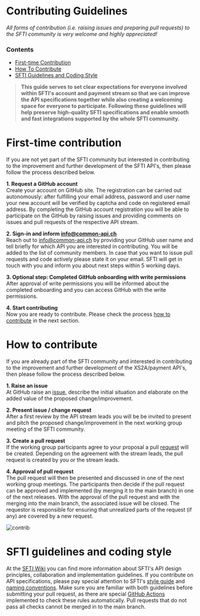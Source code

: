 # Contributing Guidelines

*All forms of contribution (i.e. raising issues and preparing pull requests) to the SFTI community is very welcome and highly appreciated!*

### Contents
- [First-time Contribution](#first-time-contribution)
- [How To Contribute](#how-to-contribute)
- [SFTI Guidelines and Coding Style](#sfti-guidelines-and-coding-style)


> **This guide serves to set clear expectations for everyone involved within SFTI's account and payment stream so that we can improve the API specifications together while also creating a welcoming space for everyone to participate. Following these guidelines will help preserve high-quality SFTI specifications and enable smooth and fast integrations supported by the whole SFTI community.**

# First-time contribution
If you are not yet part of the SFTI community but interested in contributing to the improvement and further development of the SFTI API's, then please follow the process described below.

**1. Request a GitHub account**  
Create your account on GitHub site. The registration can be carried out autonomously: after fulfilling your email address, password and user name your new account will be verified by captcha and code on registered email address.
By completing the GitHub account registration you will be able to participate on the GitHub by raising issues and providing comments on issues and pull requests of the respective API stream.

**2. Sign-in and inform [info@common-api.ch](mailto:info@common-api.ch)**  
Reach out to [info@common-api.ch](mailto:info@common-api.ch) by providing your GitHub user name and tell briefly for which API you are interested in contributing. You will be added to the list of community members.
In case that you want to issue pull requests and code actively please state it on your email. SFTI will get in touch with you and inform you about next steps within 5 working days.

**3. Optional step: Completed GitHub onboarding with write permissions**  
After approval of write permissions you will be informed about the completed onboarding and you can access GitHub with the write permissions.

**4. Start contributing**  
Now you are ready to contribute. Please check the process [how to contribute](#how-to-contribute) in the next section.

# How to contribute
If you are already part of the SFTI community and interested in contributing to the improvement and further development of the XS2A/payment API's, then please follow the process described below.

**1. Raise an issue**  
At GitHub raise an [issue](https://github.com/swissfintechinnovations/ca-payment/issues), describe the initial situation and elaborate on the added value of the proposed change/improvement.

**2. Present issue / change request**  
After a first review by the API stream leads you will be be invited to present and pitch the proposed change/improvement in the next working group meeting of the SFTI community.

**3. Create a pull request**  
If the working group participants agree to your proposal a pull [request](https://github.com/swissfintechinnovations/ca-payment/pulls) will be created. Depending on the agreement with the stream leads, the pull request is created by you or the stream leads.

**4. Approval of pull request**  
The pull request will then be presented and discussed in one of the next working group meetings. The participants then decide if the pull request can be approved and implemented (by merging it to the main branch) in one of the next releases. With the approval of the pull request and with the merging into the main branch, the associated issue will be closed. The requestor is responsible for ensuring that unrealized parts of the request (if any) are covered by a new request.

![contrib](https://github.com/swissfintechinnovations/ca-payment/assets/116151702/4cad55d8-aed0-42cb-a2b6-b956d217fd0f)

# SFTI guidelines and coding style
At the [SFTI Wiki](https://github.com/swissfintechinnovations/.github/wiki) you can find more information about SFTI's API design principles, collaboration and implementation guidelines. If you contribute on API specifications, please pay special attention to SFTI's [style guide](https://github.com/swissfintechinnovations/.github/wiki/Style-Guide-Common-APIs) and [naming conventions](https://github.com/swissfintechinnovations/.github/wiki/Naming-Conventions). Make sure you are familiar with both guidelines before submitting your pull request, as there are special [GitHub Actions](https://github.com/swissfintechinnovations/.github/wiki/Github-Actions) implemented to check these rules automatically. Pull requests that do not pass all checks cannot be merged in to the main branch.
